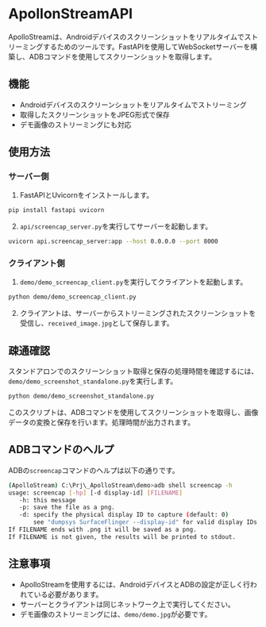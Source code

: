 # ApollonStreamAPI


ApolloStreamは、Androidデバイスのスクリーンショットをリアルタイムでストリーミングするためのツールです。FastAPIを使用してWebSocketサーバーを構築し、ADBコマンドを使用してスクリーンショットを取得します。

## 機能

- Androidデバイスのスクリーンショットをリアルタイムでストリーミング
- 取得したスクリーンショットをJPEG形式で保存
- デモ画像のストリーミングにも対応

## 使用方法

### サーバー側

1. FastAPIとUvicornをインストールします。

```bash
pip install fastapi uvicorn
```

2. `api/screencap_server.py`を実行してサーバーを起動します。

```bash
uvicorn api.screencap_server:app --host 0.0.0.0 --port 8000
```

### クライアント側

1. `demo/demo_screencap_client.py`を実行してクライアントを起動します。

```bash
python demo/demo_screencap_client.py
```

2. クライアントは、サーバーからストリーミングされたスクリーンショットを受信し、`received_image.jpg`として保存します。

## 疎通確認

スタンドアロンでのスクリーンショット取得と保存の処理時間を確認するには、`demo/demo_screenshot_standalone.py`を実行します。

```bash
python demo/demo_screenshot_standalone.py
```

このスクリプトは、ADBコマンドを使用してスクリーンショットを取得し、画像データの変換と保存を行います。処理時間が出力されます。

## ADBコマンドのヘルプ

ADBの`screencap`コマンドのヘルプは以下の通りです。

```bash
(ApolloStream) C:\Prj\_ApolloStream\demo>adb shell screencap -h    
usage: screencap [-hp] [-d display-id] [FILENAME]
   -h: this message
   -p: save the file as a png.
   -d: specify the physical display ID to capture (default: 0)
       see "dumpsys SurfaceFlinger --display-id" for valid display IDs.
If FILENAME ends with .png it will be saved as a png.
If FILENAME is not given, the results will be printed to stdout.
```

## 注意事項

- ApolloStreamを使用するには、AndroidデバイスとADBの設定が正しく行われている必要があります。
- サーバーとクライアントは同じネットワーク上で実行してください。
- デモ画像のストリーミングには、`demo/demo.jpg`が必要です。
